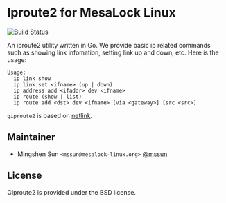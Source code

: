 # Iproute2 for MesaLock Linux

[![Build Status](https://ci.mesalock-linux.org/api/badges/mesalock-linux/giproute2/status.svg?branch=master)](https://ci.mesalock-linux.org/mesalock-linux/giproute2)

An iproute2 utility written in Go. We provide basic ip related commands such as
showing link infomation, setting link up and down, etc. Here is the usage:

```
Usage:
  ip link show
  ip link set <ifname> (up | down)
  ip address add <ifaddr> dev <ifname>
  ip route (show | list)
  ip route add <dst> dev <ifname> [via <gateway>] [src <src>]
```

`giproute2` is based on [netlink](http://github.com/vishvananda/netlink).

## Maintainer

  - Mingshen Sun `<mssun@mesalock-linux.org>` [@mssun](https://github.com/mssun)

## License

Giproute2 is provided under the BSD license.
